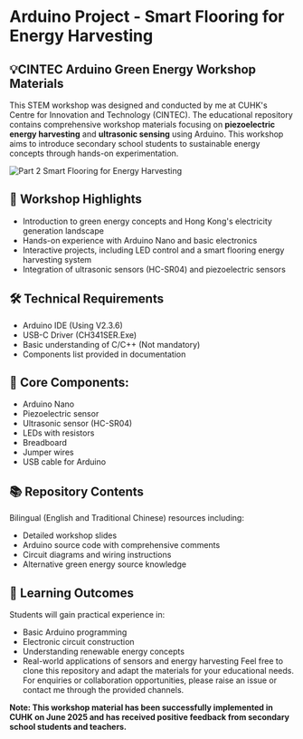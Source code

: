 # Arduino Project - Smart Flooring for Energy Harvesting

## 💡CINTEC Arduino Green Energy Workshop Materials
This STEM workshop was designed and conducted by me at CUHK's Centre for Innovation and Technology (CINTEC). The educational repository contains comprehensive workshop materials focusing on **piezoelectric energy harvesting** and **ultrasonic sensing** using Arduino. This workshop aims to introduce secondary school students to sustainable energy concepts through hands-on experimentation.

![Part 2 Smart Flooring for Energy Harvesting](https://github.com/user-attachments/assets/aa24b371-3dec-4260-b492-7fdd5fb8eb34)

## 🌟 Workshop Highlights
* Introduction to green energy concepts and Hong Kong's electricity generation landscape
* Hands-on experience with Arduino Nano and basic electronics
* Interactive projects, including LED control and a smart flooring energy harvesting system
* Integration of ultrasonic sensors (HC-SR04) and piezoelectric sensors

## 🛠️ Technical Requirements
* Arduino IDE (Using V2.3.6)
* USB-C Driver (CH341SER.Exe)
* Basic understanding of C/C++ (Not mandatory)
* Components list provided in documentation

## 🔧 Core Components:
- Arduino Nano
- Piezoelectric sensor
- Ultrasonic sensor (HC-SR04)
- LEDs with resistors
- Breadboard
- Jumper wires
- USB cable for Arduino

## 📚 Repository Contents
Bilingual (English and Traditional Chinese) resources including:
* Detailed workshop slides
* Arduino source code with comprehensive comments
* Circuit diagrams and wiring instructions
* Alternative green energy source knowledge

## 🎯 Learning Outcomes
Students will gain practical experience in:
* Basic Arduino programming
* Electronic circuit construction
* Understanding renewable energy concepts
* Real-world applications of sensors and energy harvesting
Feel free to clone this repository and adapt the materials for your educational needs. For enquiries or collaboration opportunities, please raise an issue or contact me through the provided channels.

**Note: This workshop material has been successfully implemented in CUHK on June 2025 and has received positive feedback from secondary school students and teachers.**
